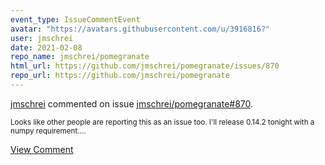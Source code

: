 ```yaml
---
event_type: IssueCommentEvent
avatar: "https://avatars.githubusercontent.com/u/3916816?"
user: jmschrei
date: 2021-02-08
repo_name: jmschrei/pomegranate
html_url: https://github.com/jmschrei/pomegranate/issues/870
repo_url: https://github.com/jmschrei/pomegranate
---
```


<a href='https://github.com/jmschrei' target='_blank'>jmschrei</a> commented on issue <a href='https://github.com/jmschrei/pomegranate/issues/870' target='_blank'>jmschrei/pomegranate#870</a>.

<small>Looks like other people are reporting this as an issue too. I'll release 0.14.2 tonight with a numpy requirement....</small>

<a href='https://github.com/jmschrei/pomegranate/issues/870' target='_blank'>View Comment</a>